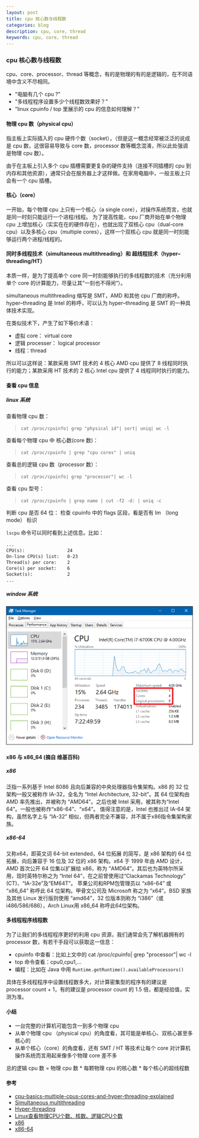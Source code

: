 ```yaml
---
layout: post
title: cpu 核心数与线程数
categories: blog
description: cpu, core, thread
keywords: cpu, core, thread
---
```


### cpu 核心数与线程数
cpu、core、processor、thread 等概念，有的是物理的有的是逻辑的，在不同语境中含义不尽相同。
* ”电脑有几个 cpu ?"
* "多线程程序设置多少个线程数效果好？"
* ”linux cpuinfo / top 里展示的 cpu 的信息如何理解？"

#### 物理 cpu 数（physical cpu）
指主板上实际插入的 cpu 硬件个数（socket），（但是这一概念经常被泛泛的说成是 cpu 数，这很容易导致与 core 数，processor 数等概念混淆，所以此处强调是物理 cpu 数）。

由于在主板上引入多个 cpu 插槽需要更复杂的硬件支持（连接不同插槽的 cpu 到内存和其他资源），通常只会在服务器上才这样做。在家用电脑中，一般主板上只会有一个 cpu 插槽。

#### 核心（core）
一开始，每个物理 cpu 上只有一个核心（a single core），对操作系统而言，也就是同一时刻只能运行一个进程/线程。
为了提高性能，cpu 厂商开始在单个物理 cpu 上增加核心（实实在在的硬件存在），也就出现了双核心 cpu（dual-core cpu）以及多核心 cpu（multiple cores），这样一个双核心 cpu 就是同一时刻能够运行两个进程/线程的。

#### 同时多线程技术（simultaneous multithreading）和 超线程技术（hyper–threading/HT）
本质一样，是为了提高单个 core 同一时刻能够执行的多线程数的技术（充分利用单个 core 的计算能力，尽量让其”一刻也不得闲“）。

simultaneous multithreading 缩写是 SMT，AMD 和其他 cpu 厂商的称呼。
hyper–threading 是 Intel 的称呼，可以认为 hyper–threading 是 SMT 的一种具体技术实现。

在类似技术下，产生了如下等价术语：
* 虚拟 core： virtual core
* 逻辑 processer： logical processor
* 线程：thread

所以可以这样说：某款采用 SMT 技术的 4 核心 AMD cpu 提供了 8 线程同时执行的能力；某款采用 HT 技术的 2 核心 Intel cpu 提供了 4 线程同时执行的能力。

#### 查看 cpu 信息
##### linux 系统
查看物理 cpu 数：
> `cat /proc/cpuinfo| grep "physical id"| sort| uniq| wc -l`

查看每个物理 cpu 中 核心数(core 数)：
> `cat /proc/cpuinfo | grep "cpu cores" | uniq`

查看总的逻辑 cpu 数（processor 数）：
> `cat /proc/cpuinfo| grep "processor"| wc -l`

查看 cpu 型号：
> `cat /proc/cpuinfo | grep name | cut -f2 -d: | uniq -c`

判断 cpu 是否 64 位：
检查 cpuinfo 中的 flags 区段，看是否有 lm （long mode） 标识

`lscpu` 命令可以同时看到上述信息。比如：
```
...
CPU(s):                24
On-line CPU(s) list:   0-23
Thread(s) per core:    2
Core(s) per socket:    6
Socket(s):             2
...
```

##### window 系统
![cpu_windows_os](/images/blog/cpu_windows_os.png)

#### x86 与 x86_64 (摘自 维基百科)
##### x86
泛指一系列基于 Intel 8086 且向后兼容的中央处理器指令集架构。x86 的 32 位架构一般又被称作 IA-32，全名为 “Intel Architecture, 32-bit”。其 64 位架构由 AMD 率先推出，并被称为 “AMD64”。之后也被 Intel 采用，被其称为“Intel 64”。一般也被称作“x86-64”、“x64”。
值得注意的是，Intel 也推出过 IA-64 架构，虽然名字上与 “IA-32” 相似，但两者完全不兼容，并不属于x86指令集架构家族。

##### x86-64
又称x64，即英文词 64-bit extended，64 位拓展 的简写，是 x86 架构的 64 位拓展，向后兼容于 16 位及 32 位的 x86 架构。x64 于 1999 年由 AMD 设计，AMD 首次公开 64 位集以扩展给 x86，称为 “AMD64”。其后也为英特尔所采用，现时英特尔称之为 “Intel 64”，在之前曾使用过“Clackamas Technology” (CT)、“IA-32e”及“EM64T”。
苹果公司和RPM包管理员以 “x86-64” 或 “x86_64” 称呼此 64 位架构。甲骨文公司及 Microsoft 称之为 “x64”。BSD 家族及其他 Linux 发行版则使用 “amd64”，32 位版本则称为 “i386”（或 i486/586/686），Arch Linux用 x86_64 称呼此64位架构。

#### 多线程程序线程数
为了让我们的多线程程序更好的利用 cpu 资源，我们通常会先了解机器拥有的 processor 数，有若干手段可以获取这一信息：
* cpuinfo 中查看：比如上文中的 cat /proc/cpuinfo| grep "processor"| wc -l
* top 命令查看：cpu0,cpu1,...
* 编程：比如在 Java 中用 `Runtime.getRuntime().availableProcessors()`

具体在多线程程序中设置线程数多大，对计算密集型的程序有的建议是 processor count + 1，有的建议是 processor count 的 1.5 倍，都是经验值，实测为准。

#### 小结
* 一台完整的计算机可能包含一到多个物理 cpu
* 从单个物理 cpu （physical cpu）的角度看，其可能是单核心、双核心甚至多核心的
* 从单个核心（core）的角度看，还有 SMT / HT 等技术让每个 core 对计算机操作系统而言用起来像多个物理 core 差不多

总的逻辑 cpu 数 = 物理 cpu 数 * 每颗物理 cpu 的核心数 * 每个核心的超线程数

#### 参考
* [cpu-basics-multiple-cpus-cores-and-hyper-threading-explained](https://www.howtogeek.com/194756/cpu-basics-multiple-cpus-cores-and-hyper-threading-explained/)
* [Simultaneous multithreading](https://en.wikipedia.org/wiki/Simultaneous_multithreading)
* [Hyper-threading](https://en.wikipedia.org/wiki/Hyper-threading)
* [Linux查看物理CPU个数、核数、逻辑CPU个数](https://www.cnblogs.com/bugutian/p/6138880.html)
* [x86](https://zh.wikipedia.org/wiki/X86)
* [x86-64](https://zh.wikipedia.org/wiki/X86-64)
